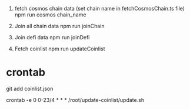 1. fetch cosmos chain data (set chain name in fetchCosmosChain.ts file)
   npm run cosmos chain_name

2. Join all chain data
   npm run joinChain
3. Join defi data
   npm run joinDefi
4. Fetch coinlist
   npm run updateCoinlist

# crontab

git add coinlist.json

crontab -e
0 0-23/4 \* \* \* /root/update-coinlist/update.sh
